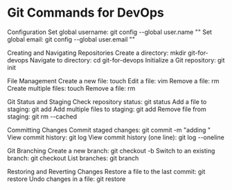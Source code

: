 # Git Commands for DevOps

Configuration
Set global username: git config --global user.name "<your username>"
Set global email: git config --global user.email "<your email>"

Creating and Navigating Repositories
Create a directory: mkdir git-for-devops
Navigate to directory: cd git-for-devops
Initialize a Git repository: git init

File Management
Create a new file: touch <filename>
Edit a file: vim <filename>
Remove a file: rm <filename>
Create multiple files: touch <filename1> <filename2>
Remove a file: rm <filename>

Git Status and Staging
Check repository status: git status
Add a file to staging: git add <filename>
Add multiple files to staging: git add <filename1> <filename2>
Remove file from staging: git rm --cached <filename>

Committing Changes
Commit staged changes: git commit -m "adding <filename>"
View commit history: git log
View commit history (one line): git log --oneline

Git Branching
Create a new branch: git checkout -b <branch-name>
Switch to an existing branch: git checkout <branch-name>
List branches: git branch

Restoring and Reverting Changes
Restore a file to the last commit: git restore <filename>
Undo changes in a file: git restore <filename>
